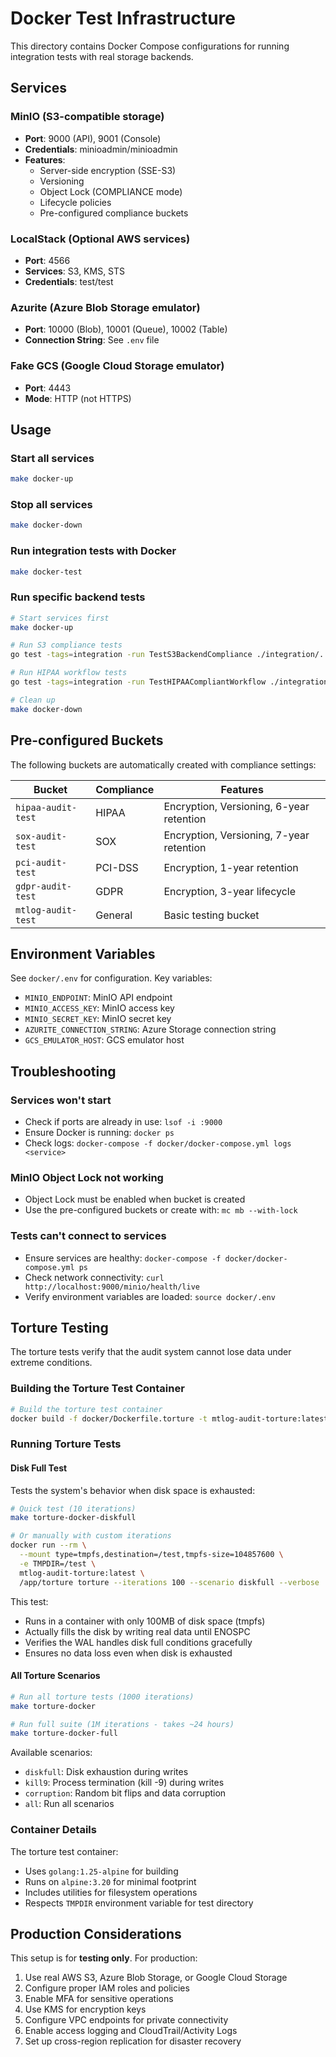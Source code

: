 # Docker Test Infrastructure

This directory contains Docker Compose configurations for running integration tests with real storage backends.

## Services

### MinIO (S3-compatible storage)
- **Port**: 9000 (API), 9001 (Console)
- **Credentials**: minioadmin/minioadmin
- **Features**: 
  - Server-side encryption (SSE-S3)
  - Versioning
  - Object Lock (COMPLIANCE mode)
  - Lifecycle policies
  - Pre-configured compliance buckets

### LocalStack (Optional AWS services)
- **Port**: 4566
- **Services**: S3, KMS, STS
- **Credentials**: test/test

### Azurite (Azure Blob Storage emulator)
- **Port**: 10000 (Blob), 10001 (Queue), 10002 (Table)
- **Connection String**: See `.env` file

### Fake GCS (Google Cloud Storage emulator)
- **Port**: 4443
- **Mode**: HTTP (not HTTPS)

## Usage

### Start all services
```bash
make docker-up
```

### Stop all services
```bash
make docker-down
```

### Run integration tests with Docker
```bash
make docker-test
```

### Run specific backend tests
```bash
# Start services first
make docker-up

# Run S3 compliance tests
go test -tags=integration -run TestS3BackendCompliance ./integration/...

# Run HIPAA workflow tests
go test -tags=integration -run TestHIPAACompliantWorkflow ./integration/...

# Clean up
make docker-down
```

## Pre-configured Buckets

The following buckets are automatically created with compliance settings:

| Bucket | Compliance | Features |
|--------|------------|----------|
| `hipaa-audit-test` | HIPAA | Encryption, Versioning, 6-year retention |
| `sox-audit-test` | SOX | Encryption, Versioning, 7-year retention |
| `pci-audit-test` | PCI-DSS | Encryption, 1-year retention |
| `gdpr-audit-test` | GDPR | Encryption, 3-year lifecycle |
| `mtlog-audit-test` | General | Basic testing bucket |

## Environment Variables

See `docker/.env` for configuration. Key variables:

- `MINIO_ENDPOINT`: MinIO API endpoint
- `MINIO_ACCESS_KEY`: MinIO access key
- `MINIO_SECRET_KEY`: MinIO secret key
- `AZURITE_CONNECTION_STRING`: Azure Storage connection string
- `GCS_EMULATOR_HOST`: GCS emulator host

## Troubleshooting

### Services won't start
- Check if ports are already in use: `lsof -i :9000`
- Ensure Docker is running: `docker ps`
- Check logs: `docker-compose -f docker/docker-compose.yml logs <service>`

### MinIO Object Lock not working
- Object Lock must be enabled when bucket is created
- Use the pre-configured buckets or create with: `mc mb --with-lock`

### Tests can't connect to services
- Ensure services are healthy: `docker-compose -f docker/docker-compose.yml ps`
- Check network connectivity: `curl http://localhost:9000/minio/health/live`
- Verify environment variables are loaded: `source docker/.env`

## Torture Testing

The torture tests verify that the audit system cannot lose data under extreme conditions.

### Building the Torture Test Container

```bash
# Build the torture test container
docker build -f docker/Dockerfile.torture -t mtlog-audit-torture:latest .
```

### Running Torture Tests

#### Disk Full Test
Tests the system's behavior when disk space is exhausted:

```bash
# Quick test (10 iterations)
make torture-docker-diskfull

# Or manually with custom iterations
docker run --rm \
  --mount type=tmpfs,destination=/test,tmpfs-size=104857600 \
  -e TMPDIR=/test \
  mtlog-audit-torture:latest \
  /app/torture torture --iterations 100 --scenario diskfull --verbose
```

This test:
- Runs in a container with only 100MB of disk space (tmpfs)
- Actually fills the disk by writing real data until ENOSPC
- Verifies the WAL handles disk full conditions gracefully
- Ensures no data loss even when disk is exhausted

#### All Torture Scenarios
```bash
# Run all torture tests (1000 iterations)
make torture-docker

# Run full suite (1M iterations - takes ~24 hours)
make torture-docker-full
```

Available scenarios:
- `diskfull`: Disk exhaustion during writes
- `kill9`: Process termination (kill -9) during writes
- `corruption`: Random bit flips and data corruption
- `all`: Run all scenarios

### Container Details

The torture test container:
- Uses `golang:1.25-alpine` for building
- Runs on `alpine:3.20` for minimal footprint
- Includes utilities for filesystem operations
- Respects `TMPDIR` environment variable for test directory

## Production Considerations

This setup is for **testing only**. For production:

1. Use real AWS S3, Azure Blob Storage, or Google Cloud Storage
2. Configure proper IAM roles and policies
3. Enable MFA for sensitive operations
4. Use KMS for encryption keys
5. Configure VPC endpoints for private connectivity
6. Enable access logging and CloudTrail/Activity Logs
7. Set up cross-region replication for disaster recovery